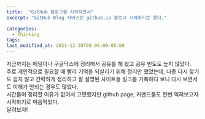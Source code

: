 ```yaml
---
title:  "GitHub 블로그를 시작하면서"
excerpt: "GitHub Blog 서비스인 github.io 블로그 시작하기로 했다."

categories:
  - Thinking
tags:
last_modified_at: 2021-12-30T08:06:00-05:00
---
```



지금까지는 메일이나 구글닥스에 정리해서 공유를 해 왔고 공유 빈도도 높지 않았다.  
주로 개인적으로 필요할 때 빨리 기억을 되살리기 위해 정리만 했었는데, 나중 다시 찾기도 쉽지 않고 간략하게 정리하고 잘 설명된 사이트들 링크를 기록하다 보니 다시 보면서도 이해가 안되는 경우도 많았다.  
시간들여 정리할 여유가 없어서 고민했지만 github page, 커맨드들도 한번 익혀보고자 시작하기로 마음먹었다.  
달려보자!